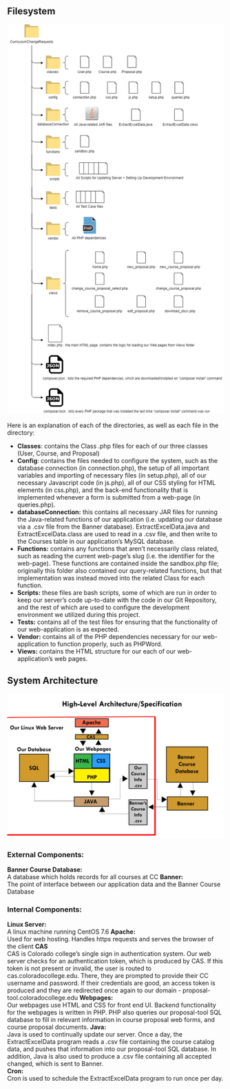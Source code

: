 ## Filesystem
![alt text](https://github.com/CP499ColoradoCollege/CurriculumChangeRequests/blob/master/image1.png)

Here is an explanation of each of the directories, as well as each file in the directory:

+ **Classes**: contains the Class .php files for each of our three classes (User, Course, and Proposal)
+ **Config**: contains the files needed to configure the system, such as the database connection (in connection.php), the setup of all important variables and importing of necessary files (in setup.php), all of our necessary Javascript code (in js.php), all of our CSS styling for HTML elements (in css.php), and the back-end functionality that is implemented whenever a form is submitted from a web-page (in queries.php).
+ **databaseConnection:** this contains all necessary JAR files for running the Java-related functions of our application (i.e. updating our database via a .csv file from the Banner database). ExtractExcelData.java and ExtractExcelData.class are used to read in a .csv file, and then write to the Courses table in our application’s MySQL database.
+ **Functions:** contains any functions that aren’t necessarily class related, such as reading the current web-page’s slug (i.e. the identifier for the web-page). These functions are contained inside the sandbox.php file; originally this folder also contained our query-related functions, but that implementation was instead moved into the related Class for each function.
+ **Scripts:** these files are bash scripts, some of which are run in order to keep our server’s code up-to-date with the code in our Git Repository, and the rest of which are used to configure the development environment we utilized during this project.
+ **Tests:** contains all of the test files for ensuring that the functionality of our web-application is as expected.
+ **Vendor:** contains all of the PHP dependencies necessary for our web-application to function properly, such as PHPWord.
+ **Views:** contains the HTML structure for our each of our web-application’s web pages.
## System Architecture
![alt text](https://github.com/CP499ColoradoCollege/CurriculumChangeRequests/blob/master/Architecture.jpg)
### External Components:
**Banner Course Database:**  
  A database which holds records for all courses at CC
**Banner:**  
  The point of interface between our application data and the Banner Course Database
### Internal Components:
**Linux Server:**  
  A linux machine running CentOS 7.6
**Apache:**  
  Used for web hosting. Handles https requests and serves the browser of the client
**CAS**  
  CAS is Colorado college’s single sign in authentication system. Our web server checks for an authentication token, which is produced by CAS. If this token is not present or invalid, the user is routed to cas.coloradocollege.edu. There, they are prompted to provide their CC username and password. If their credentials are good, an access token is produced and they are redirected once again to our domain - proposal-tool.coloradocollege.edu
**Webpages:**  
  Our webpages use HTML and CSS for front end UI. Backend functionality for the webpages is written in PHP. PHP also queries our proposal-tool SQL database to fill in relevant information in course proposal web forms, and course proposal documents.
**Java:**  
  Java is used to continually update our server. Once a day, the ExtractExcelData program reads a .csv file containing the course catalog data, and pushes that information into our proposal-tool SQL database. In addition, Java is also used to produce a .csv file containing all accepted changed, which is sent to Banner.  
**Cron:**  
Cron is used to schedule the ExtractExcelData program to run once per day.


